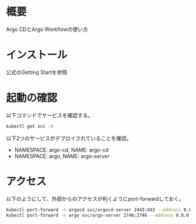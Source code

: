 # 概要
Argo CDとArgo Workflowの使い方


# インストール
公式のGetting Startを参照


# 起動の確認
以下コマンドでサービスを確認する。

```sh
kubectl get svc -A
```

以下2つのサービスがデプロイされていることを確認。
- NAMESPACE: argo-cd, NAME: argo-cd
- NAMESPACE: argo, NAME: argo-server



# アクセス
以下のようにして、外部からのアクセスが利くようにport-forwardしておく。

```sh
kubectl port-forward -n argocd svc/argocd-server 2443:443 --address 0.0.0.0
kubectl port-forward -n argo svc/argo-server 2746:2746 --address 0.0.0.0
```